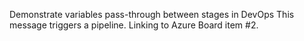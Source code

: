 Demonstrate variables pass-through between stages in DevOps
This message triggers a pipeline.
Linking to Azure Board item #2.